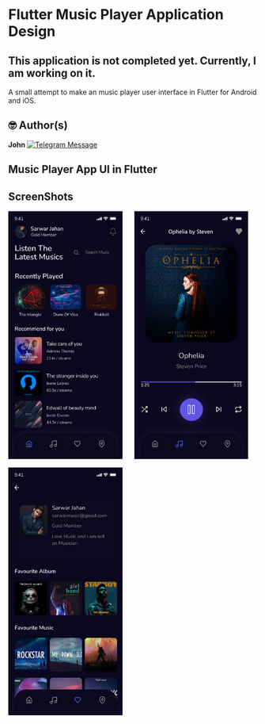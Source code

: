 # Flutter Music Player Application Design

## This application is not completed yet. Currently, I am working on it. 
A small attempt to make an music player user interface in Flutter for Android and iOS.

## 🤓 Author(s)
**John** [![Telegram Message](https://img.shields.io/badge/message%20@johnnybeatz-grey?style=social&logo=telegram)](https://t.me/johnnybeatz)

## Music Player App UI in Flutter

## ScreenShots
<img src="screens/HomePage.jpg" height="500em" /> &nbsp;&nbsp;&nbsp;&nbsp; <img src="screens/PlayerPage.jpg" height="500em" />

<img src="screens/FavouritesPage.jpg" height="500em" /> 



